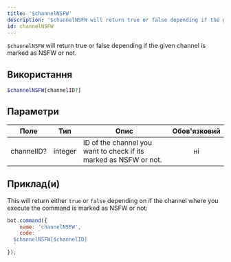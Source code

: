 ```yaml
---
title: '$channelNSFW'
description: '$channelNSFW will return true or false depending if the given channel is marked as NSFW or not.'
id: channelNSFW
---
```


`$channelNSFW` will return true or false depending if the given channel is marked as NSFW or not.

## Використання

```php
$channelNSFW[channelID?]
```

## Параметри

| Поле       | Тип     | Опис                                                              | Обов'язковий |
| ---------- | ------- | ----------------------------------------------------------------- |:------------:|
| channelID? | integer | ID of the channel you want to check if its marked as NSFW or not. |      ні      |

## Приклад(и)

This will return either `true` or `false` depending on if the channel where you execute the command is marked as NSFW or not:

```javascript
bot.command({
    name: 'channelNSFW',
    code: `
  $channelNSFW[$channelID]
  `
});
```